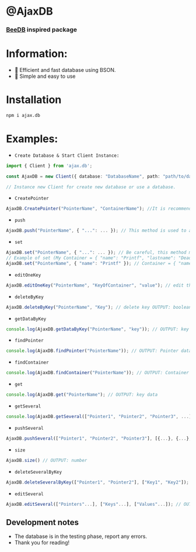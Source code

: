 # @AjaxDB
### [BeeDB](https://github.com/theMarzon/BeeDB) inspired package
# Information:
- :wrench: Efficient and fast database using BSON.
- :butterfly: Simple and easy to use

# Installation
```sh
npm i ajax.db
```

# Examples:
- `Create Database & Start Client Instance:`
```ts
import { Client } from 'ajax.db';

const AjaxDB = new Client({ database: "DatabaseName", path: "path/to/databases" });

// Instance new Client for create new database or use a database.
```
- `CreatePointer`
```ts
AjaxDB.CreatePointer("PointerName", "ContainerName"); //It is recommended to put everything together
```
- `push`
```ts
AjaxDB.push("PointerName", { "...": ... }); // This method is used to add elements, it accepts an object with any data type as long as it follows the syntax. (IMPORTANT: the key must be defined in quotes) OUTPUT: boolean
```
- `set`
```ts
AjaxDB.set("PointerName", { "...": ... }); // Be careful, this method modifies all elements. OUTPUT: boolean
// Example of set (My Container = { "name": "Printf", "lastname": "Dead" })
AjaxDB.set("PointerName", { "name": "Printf" }); // Container = { "name": "Printf" }
```
- `editOneKey`
```ts
AjaxDB.editOneKey("PointerName", "KeyOfContainer", "value"); // edit the data of a single data OUTPUT: boolean
```
- `deleteByKey`
```ts
AjaxDB.deleteByKey("PointerName", "Key"); // delete key OUTPUT: boolean
```
- `getDataByKey`
```ts
console.log(AjaxDB.getDataByKey("PointerName", "key")); // OUTPUT: key data
```
- `findPointer`
```ts
console.log(AjaxDB.findPointer("PointerName")); // OUTPUT: Pointer data
```
- `findContainer`
```ts
console.log(AjaxDB.findContainer("PointerName")); // OUTPUT: Container data
```
- `get`
```ts
console.log(AjaxDB.get("PointerName"); // OUTPUT: key data
```
- `getSeveral`
```ts
console.log(AjaxDB.getSeveral(["Pointer1", "Pointer2", "Pointer3", ...])); // OUTPUT: object
```
- `pushSeveral`
```ts
AjaxDB.pushSeveral(["Pointer1", "Pointer2", "Pointer3"], [{...}, {...}, {...}]); // OUTPUT: boolean
```
- `size`
```ts
AjaxDB.size() // OUTPUT: number
```
- `deleteSeveralByKey`
```ts
AjaxDB.deleteSeveralByKey(["Pointer1", "Pointer2"], ["Key1", "Key2"]); // OUTPUT: boolean
```
- `editSeveral`
```ts
AjaxDB.editSeveral(["Pointers"...], ["Keys"...], ["Values"...]); // OUTPUT: boolean
```

## Development notes
- The database is in the testing phase, report any errors.
- Thank you for reading!
